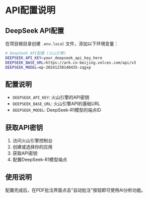 # API配置说明

## DeepSeek API配置

在项目根目录创建 `.env.local` 文件，添加以下环境变量：

```bash
# DeepSeek API配置 (火山引擎)
DEEPSEEK_API_KEY=your_deepseek_api_key_here
DEEPSEEK_BASE_URL=https://ark.cn-beijing.volces.com/api/v3
DEEPSEEK_MODEL=ep-20241230140435-zqgxp
```

## 配置说明

- `DEEPSEEK_API_KEY`: 火山引擎的API密钥
- `DEEPSEEK_BASE_URL`: 火山引擎API的基础URL
- `DEEPSEEK_MODEL`: DeepSeek-R1模型的端点ID

## 获取API密钥

1. 访问火山引擎控制台
2. 创建或选择你的应用
3. 获取API密钥
4. 配置DeepSeek-R1模型端点

## 使用说明

配置完成后，在PDF批注界面点击"自动批注"按钮即可使用AI分析功能。 